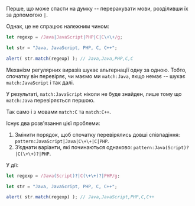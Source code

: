 
Перше, що може спасти на думку -- перерахувати мови, розділивши їх за допомогою `|`.

Однак, це не спрацює належним чином:

```js run
let regexp = /Java|JavaScript|PHP|C|C\+\+/g;

let str = "Java, JavaScript, PHP, C, C++";

alert( str.match(regexp) ); // Java,Java,PHP,C,C
```

Механізм регулярних виразів шукає альтернації одну за одною. Тобто, спочатку він перевіряє, чи маємо ми `match:Java`, якщо немає -- шукає `match:JavaScript` і так далі.

У результаті, `match:JavaScript` ніколи не буде знайден, лише тому що `match:Java` перевіряється першою.

Так само і з мовами `match:C` та `match:C++`.

Існує два розв'язання цієї проблеми:

1. Змінити порядок, щоб спочатку перевірялись довші співпадіння: `pattern:JavaScript|Java|C\+\+|C|PHP`.
2. З’єднати варіанти, які починаються однаково: `pattern:Java(Script)?|C(\+\+)?|PHP`.

У дії:

```js run
let regexp = /Java(Script)?|C(\+\+)?|PHP/g;

let str = "Java, JavaScript, PHP, C, C++";

alert( str.match(regexp) ); // Java,JavaScript,PHP,C,C++
```

